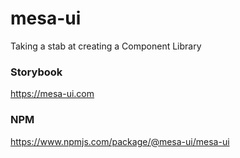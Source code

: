 # mesa-ui
Taking a stab at creating a Component Library

### Storybook
https://mesa-ui.com

### NPM
https://www.npmjs.com/package/@mesa-ui/mesa-ui
